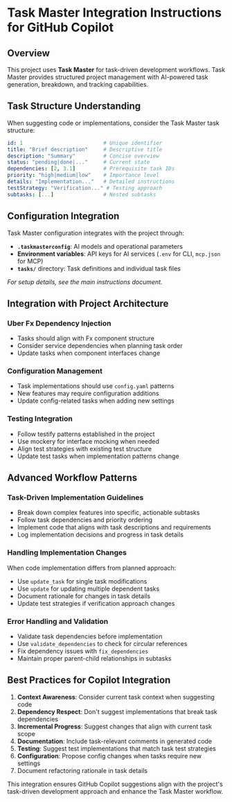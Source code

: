 # Task Master Integration Instructions for GitHub Copilot

## Overview

This project uses **Task Master** for task-driven development workflows. Task Master provides structured project management with AI-powered task generation, breakdown, and tracking capabilities.

## Task Structure Understanding

When suggesting code or implementations, consider the Task Master task structure:

```yaml
id: 1                          # Unique identifier
title: "Brief description"     # Descriptive title
description: "Summary"         # Concise overview
status: "pending|done|..."     # Current state
dependencies: [2, 3.1]         # Prerequisite task IDs
priority: "high|medium|low"    # Importance level
details: "Implementation..."   # Detailed instructions
testStrategy: "Verification..." # Testing approach
subtasks: [...]                # Nested subtasks
```

## Configuration Integration

Task Master configuration integrates with the project through:
- **`.taskmasterconfig`**: AI models and operational parameters
- **Environment variables**: API keys for AI services (`.env` for CLI, `mcp.json` for MCP)
- **`tasks/`** directory: Task definitions and individual task files

*For setup details, see the main instructions document.*

## Integration with Project Architecture

### Uber Fx Dependency Injection
- Tasks should align with Fx component structure
- Consider service dependencies when planning task order
- Update tasks when component interfaces change

### Configuration Management
- Task implementations should use `config.yaml` patterns
- New features may require configuration additions
- Update config-related tasks when adding new settings

### Testing Integration
- Follow testify patterns established in the project
- Use mockery for interface mocking when needed
- Align test strategies with existing test structure
- Update test tasks when implementation patterns change

## Advanced Workflow Patterns

### Task-Driven Implementation Guidelines
- Break down complex features into specific, actionable subtasks
- Follow task dependencies and priority ordering
- Implement code that aligns with task descriptions and requirements
- Log implementation decisions and progress in task details

### Handling Implementation Changes
When code implementation differs from planned approach:
- Use `update_task` for single task modifications
- Use `update` for updating multiple dependent tasks
- Document rationale for changes in task details
- Update test strategies if verification approach changes

### Error Handling and Validation
- Validate task dependencies before implementation
- Use `validate_dependencies` to check for circular references
- Fix dependency issues with `fix_dependencies`
- Maintain proper parent-child relationships in subtasks

## Best Practices for Copilot Integration

1. **Context Awareness**: Consider current task context when suggesting code
2. **Dependency Respect**: Don't suggest implementations that break task dependencies
3. **Incremental Progress**: Suggest changes that align with current task scope
4. **Documentation**: Include task-relevant comments in generated code
5. **Testing**: Suggest test implementations that match task test strategies
6. **Configuration**: Propose config changes when tasks require new settings
4. Document refactoring rationale in task details

This integration ensures GitHub Copilot suggestions align with the project's task-driven development approach and enhance the Task Master workflow.
